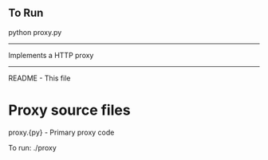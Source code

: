 
To Run
--------------
python proxy.py <port> 


****************
Implements a HTTP proxy 
****************

README		- This file

# Proxy source files
proxy.{py}	- Primary proxy code

To run:
./proxy <port>
